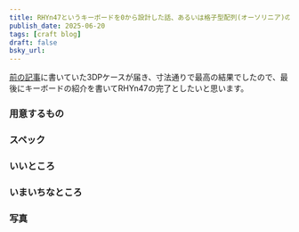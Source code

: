 ```yaml
---
title: RHYn47というキーボードを0から設計した話、あるいは格子型配列(オーソリニア)の魅力 ~紹介編~
publish_date: 2025-06-20
tags: [craft blog]
draft: false
bsky_url: 
---
```


[前の記事]()に書いていた3DPケースが届き、寸法通りで最高の結果でしたので、最後にキーボードの紹介を書いてRHYn47の完了としたいと思います。


### 用意するもの
### スペック
### いいところ
### いまいちなところ
### 写真
